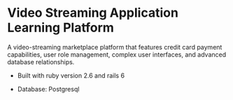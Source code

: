 # Video Streaming Application Learning Platform

A video-streaming marketplace platform that features credit card payment capabilities, user role management, complex user interfaces, and advanced database relationships.

* Built with ruby version 2.6 and rails 6

* Database: Postgresql
